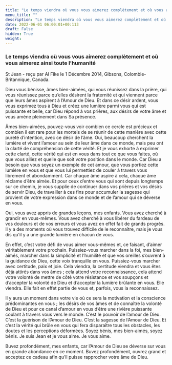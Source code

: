 ```yaml
---
title: "Le temps viendra où vous vous aimerez complètement et où vous aimerez ainsi toute l’humanité"
menu_title: ""
description: "Le temps viendra où vous vous aimerez complètement et où vous aimerez ainsi toute l’humanité"
date: 2022-06-01 06:00:01+00:113
draft: False
hidden: True
weight:
---
```

### Le temps viendra où vous vous aimerez complètement et où vous aimerez ainsi toute l’humanité

St Jean - reçu par Al Fike le 1 Décembre 2014, Gibsons, Colombie-Britannique, Canada.

Dieu vous bénisse, âmes bien-aimées, qui vous réunissez dans la prière, qui vous réunissez parce qu’elles désirent la fraternité et qui viennent parce que leurs âmes aspirent à l’Amour de Dieu. Et dans ce désir ardent, vous vous exprimez tous à Dieu et créez une lumière parmi vous qui est puissante et belle, car Dieu répond à vos prières, aux désirs de votre âme et vous amène pleinement dans Sa présence.

Âmes bien-aimées, pouvez-vous voir combien ce cercle est précieux et combien il est rare pour les mortels de se réunir de cette manière avec cette pureté d’intention, avec ce désir de l’âme. Oui, beaucoup cherchent la lumière et vivent l’amour au sein de leur âme dans ce monde, mais peu ont la clarté de compréhension de cette vérité. Et je vous exhorte à exprimer cette clarté, cette vérité qui est en vous dans tout ce que vous faites, où que vous alliez et quelle que soit votre position dans le monde. Car Dieu a besoin que vous soyez un exemple de cet amour, que vous portiez cette lumière en vous et que vous lui permettiez de couler à travers vous librement et abondamment. Car chaque âme aspire à cela, chaque âme réclame d’être aimée. Et pour ceux d’entre vous qui sont depuis longtemps sur ce chemin, je vous supplie de continuer dans vos prières et vos désirs de servir Dieu, de travailler à ces fins pour accumuler la sagesse qui provient de votre expression dans ce monde et de l’amour qui se déverse en vous.

Oui, vous avez appris de grandes leçons, mes enfants. Vous avez cherché à grandir en vous-mêmes. Vous avez cherché à vous libérer du fardeau de vos douleurs et de vos erreurs et vous avez en effet fait de grands progrès. Il y a des moments où vous trouvez difficile de le reconnaître, mais je vous dis qu’il y a une grande lumière en chacun de vous.

En effet, c’est votre défi de vous aimer vous-mêmes et, ce faisant, d’aimer véritablement votre prochain. Puissiez-vous marcher dans la foi, mes bien-aimés, marcher dans la simplicité et l’humilité et que vos oreilles s’ouvrent à la guidance de Dieu, cette voix tranquille en vous. Puissiez-vous marcher avec certitude, paix et joie. Cela viendra, la certitude viendra et vous êtes déjà attirés dans vos âmes ; cela attend votre reconnaissance, cela attend votre volonté de mettre de côté votre résistance et vos soupçons et d’accepter la volonté de Dieu et d’accepter la lumière brûlante en vous. Elle viendra. Elle fait en effet partie de vous et, parfois, vous la reconnaissez.

Il y aura un moment dans votre vie où ce sera la motivation et la conscience prédominantes en vous ; les désirs de vos âmes et de connaître la volonté de Dieu et pour ce canal d’amour en vous d’être une rivière puissante coulant à travers vous vers le monde. C’est le pouvoir de l’amour de Dieu. C’est la guérison de l’Amour de Dieu. C’est la sagesse de l’Amour de Dieu. Et c’est la vérité qui brûle en vous qui fera disparaître tous les obstacles, les doutes et les perceptions déformées. Soyez bénis, mes bien-aimés, soyez bénis. Je suis Jean et je vous aime. Je vous aime.

Buvez profondément, mes enfants, car l’Amour de Dieu se déverse sur vous en grande abondance en ce moment. Buvez profondément, ouvrez grand et acceptez ce cadeau afin qu’il puisse rapprocher votre âme de Dieu.
